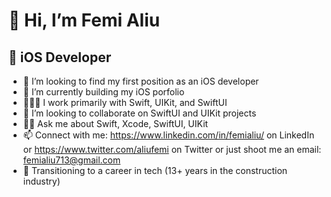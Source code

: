 # 👋 Hi, I’m Femi Aliu
## 📱 iOS Developer
- 🔎 I’m looking to find my first position as an iOS developer
- 🌱 I’m currently building my iOS porfolio
- 👨🏽‍💻 I work primarily with Swift, UIKit, and SwiftUI
- 💞️ I’m looking to collaborate on SwiftUI and UIKit projects
- ✋🏽 Ask me about Swift, Xcode, SwiftUI, UIKit
- 📫 Connect with me: https://www.linkedin.com/in/femialiu/ on LinkedIn or https://www.twitter.com/aliufemi on Twitter or just shoot me an email: <femialiu713@gmail.com> 
- 🚅 Transitioning to a career in tech (13+ years in the construction industry)

<!---
femialiu/femialiu is a ✨ special ✨ repository because its `README.md` (this file) appears on your GitHub profile.
You can click the Preview link to take a look at your changes.
--->
